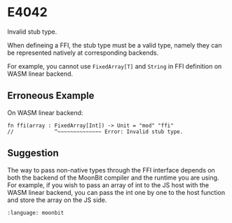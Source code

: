# E4042

Invalid stub type.

When defineing a FFI, the stub type must be a valid type, namely they can be
represented natively at corresponding backends.

For example, you cannot use `FixedArray[T]` and `String` in FFI definition on
WASM linear backend.

## Erroneous Example

On WASM linear backend:

```moonbit
fn ffi(array : FixedArray[Int]) -> Unit = "mod" "ffi"
//             ^~~~~~~~~~~~~~~ Error: Invalid stub type.
```

## Suggestion

The way to pass non-native types through the FFI interface depends on both the
backend of the MoonBit compiler and the runtime you are using. For example, if
you wish to pass an array of int to the JS host with the WASM linear backend,
you can pass the int one by one to the host function and store the array on the
JS side.

```{literalinclude} /sources/error_codes/E4042_fixed/top.mbt
:language: moonbit
```
